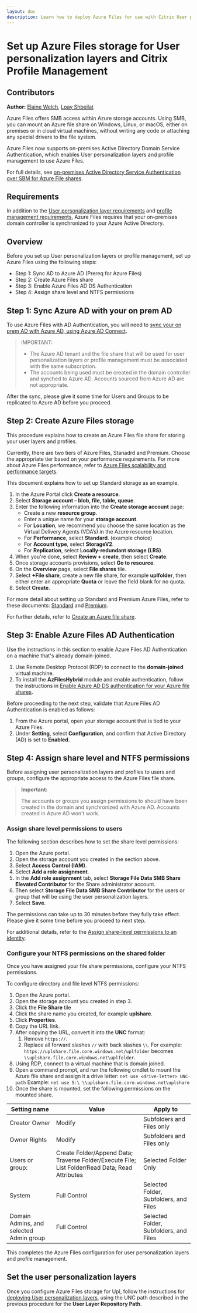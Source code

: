 ```yaml
---
layout: doc
description: Learn how to deploy Azure Files for use with Citrix User personalization layers and Citrix Profile Management
---
```

# Set up Azure Files storage for User personalization layers and Citrix Profile Management

## Contributors

**Author:** [Elaine Welch](mailto:Elaine.Welch@citrix.com), [Loay Shbeilat](mailto:loay.shbeilat@citrix.com) 

Azure Files offers SMB access within Azure storage accounts. Using SMB, you can mount an Azure file share on Windows, Linux, or macOS, either on premises or in cloud virtual machines, without writing any code or attaching any special drivers to the file system.

Azure Files now supports on-premises Active Directory Domain Service Authentication, which enables User personalization layers and profile management to use Azure Files.

For full details, see [on-premises Active Directory Service Authentication over SBM for Azure File shares](https://docs.microsoft.com/en-us/azure/storage/files/storage-files-identity-auth-active-directory-enable).

## Requirements

In addition to the [User personalization layer requirements](https://docs.citrix.com/en-us/citrix-virtual-apps-desktops/install-configure/user-personalization-layer.html) and [profile management requirements](https://docs.citrix.com/en-us/profile-management/current-release/system-requirements.html), Azure Files requires that your on-premises domain controller is synchronized to your Azure Active Directory.

## Overview

Before you set up User personalization layers or profile management, set up Azure Files using the following steps:

-  Step 1: Sync AD to Azure AD (Prereq for Azure Files) 
-  Step 2: Create Azure Files share
-  Step 3: Enable Azure Files AD DS Authentication
-  Step 4: Assign share level and NTFS permissions

## Step 1: Sync Azure AD with your on prem AD

To use Azure Files with AD Authentication, you will need to [sync your on prem AD with Azure AD, using Azure AD Connect](https://docs.microsoft.com/en-us/azure/active-directory/hybrid/how-to-connect-install-roadmap).

>IMPORTANT:
>
>-  The Azure AD tenant and the file share that will be used for user personalization layers or profile management must be associated with the same subscription.
>-  The accounts being used must be created in the domain controller and synched to Azure AD. Accounts sourced from Azure AD are not appropriate.

After the sync, please give it some time for Users and Groups to be replicated to Azure AD before you proceed.

## Step 2: Create Azure Files storage

This procedure explains how to create an Azure Files file share for storing your user layers and profiles.

Currently, there are two tiers of Azure Files, Stanadrd and Premium. Choose the appropriate tier based on your performance requirements. For more about Azure Files performance, refer to [Azure Files scalability and performance targets](https://docs.microsoft.com/en-us/azure/storage/files/storage-files-scale-targets#file-share-and-file-scale-targets).

This document explains how to set up Standard storage as an example.

1.  In the Azure Portal click **Create a resource**.
1.  Select **Storage account – blob, file, table, queue**.
1.  Enter the following information into the **Create storage account** page:
    -  Create a new **resource group**.
    -  Enter a unique name for your **storage account**.
    -  For **Location**, we recommend you choose the same location as the Virtual Delivery Agents (VDA’s) in the Azure resource location.
    -  For **Performance**, select **Standard**. (example choice)
    -  For **Account type**, select **StorageV2**.
    -  For **Replication**, select **Locally-redundant storage (LRS)**.
1.  When you're done, select **Review + create**, then select **Create**.
1.  Once storage accounts provisions, select **Go to resource**.
1.  On the **Overview** page, select **File shares** tile.
1.  Select **+File share**, create a new file share, for example **uplfolder**, then either enter an appropriate **Quota** or leave the field blank for no quota.
1.  Select **Create**.

For more detail about setting up Standard and Premium Azure Files, refer to these documents:
[Standard](https://docs.microsoft.com/en-us/azure/storage/files/storage-files-how-to-create-large-file-share?tabs=azure-portal)
 and [Premium](https://docs.microsoft.com/en-us/azure/storage/files/storage-how-to-create-premium-fileshare).

For further details, refer to [Create an Azure file share](https://docs.microsoft.com/en-us/azure/storage/files/storage-how-to-create-file-share?tabs=azure-portal).

## Step 3: Enable Azure Files AD Authentication

Use the instructions in this section to enable Azure Files AD Authentication on a machine that's already domain-joined. 

1.  Use Remote Desktop Protocol (RDP) to connect to the **domain-joined** virtual machine.
1.  To install the **AzFilesHybrid** module and enable authentication, follow the instructions in [Enable Azure AD DS authentication for your Azure file shares](https://docs.microsoft.com/en-us/azure/storage/files/storage-files-identity-ad-ds-enable).

Before proceeding to the next step, validate that Azure Files AD Authentication is enabled as follows:

1.  From the Azure portal, open your storage account that is tied to your Azure Files.
1.  Under **Setting**, select **Configuration**, and confirm that Active Directory (AD) is set to **Enabled**.

## Step 4: Assign share level and NTFS permissions

Before assigning user personalization layers and profiles to users and groups, configure the appropriate access to the Azure Files file share. 

>**Important:**
>
>The accounts or groups you assign permissions to should have been created in the domain and synchronized with Azure AD. Accounts created in Azure AD won't work.

### Assign share level permissions to users

The following section describes how to set the share level permissions:

1.  Open the Azure portal.
1.  Open the storage account you created in the section above.
1.  Select **Access Control (IAM)**.
1.  Select **Add a role assignment**.
1.  In the **Add role assignment** tab, select **Storage File Data SMB Share Elevated Contributor** for the Share administrator account.
1.  Then select **Storage File Data SMB Share Contributor** for the users or group that will be using the user personalization layers.
1.  Select **Save**.

The permissions can take up to 30 minutes before they fully take effect. Please give it some time before you proceed to next step.

For additional details, refer to the [Assign share-level permissions to an identity](https://docs.microsoft.com/en-us/azure/storage/files/storage-files-identity-ad-ds-assign-permissions).

### Configure your NTFS permissions on the shared folder

Once you have assigned your file share permissions, configure your NTFS permissions. 

To configure directory and file level NTFS permissions:

1.  Open the Azure portal.
1.  Open the storage account you created in step 3.
1.  Click the **File Share** tile
1.  Click the share name you created, for example **uplshare**.
1.  Click **Properties**.
1.  Copy the URL link.
1.  After copying the URL, convert it into the **UNC** format:
    1.  Remove `https://`.
    1.  Replace all forward slashes `//` with back slashes `\\`. For example:
       `https://uplshare.file.core.windows.net/uplfolder` becomes
       `\\uplshare.file.core.windows.net\uplfolder`.
1.  Using RDP, connect to a virtual machine that is domain joined.
1.  Open a command prompt, and run the following cmdlet to mount the Azure file share and assign it a drive letter:
     `net use <drive-letter> UNC-path`
     Example: `net use S:\ \\uplshare.file.core.windows.net\uplshare`
1.  Once the share is mounted, set the following permissions on the mounted share.

| Setting name | Value | Apply to |
|---|---|---|
| Creator Owner|Modify | Subfolders and Files only |
| Owner Rights | Modify | Subfolders and Files only |
| Users or group: | Create Folder/Append Data; Traverse Folder/Execute File; List Folder/Read Data; Read Attributes | Selected Folder Only |
| System | Full Control | Selected Folder, Subfolders, and Files |
| Domain Admins, and selected Admin group | Full Control | Selected Folder, Subfolders, and Files |

This completes the Azure Files configuration for user personalization layers and profile management.

## Set the user personalization layers

Once you configure Azure Files storage for Upl, follow the instructions for [deploying User personalization layers](https://docs.citrix.com/en-us/citrix-virtual-apps-desktops/install-configure/user-personalization-layer.html), using the UNC path described in the previous procedure for the **User Layer Repository Path**.
